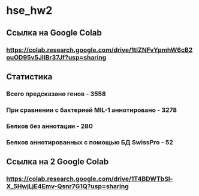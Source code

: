 # hse_hw2
## Ссылка на Google Colab 
### https://colab.research.google.com/drive/1tlZNFvYpmhW6cB2ouOD95v5JIIBr37Jf?usp=sharing
## Статистика 
### Всего предсказано генов - 3558
### При сравнении с бактерией MIL-1 аннотировано - 3278
### Белков без аннотации - 280
### Белков аннотированных с помощью БД SwissPro - 52
## Ссылка на 2 Google Colab
### https://colab.research.google.com/drive/1T4BDWTbSl-X_5HwjLjE4Emv-Qsnr7G1Q?usp=sharing
##

